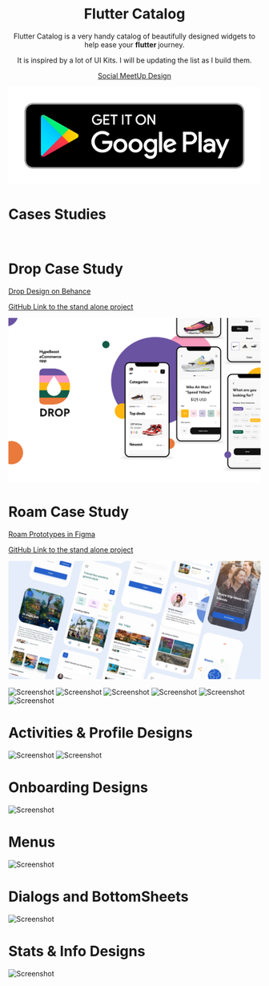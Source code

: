 <h1 align="center">
 Flutter Catalog 
</h1>

<p align="center">
    Flutter Catalog is a  very handy catalog of beautifully designed widgets to help ease your <strong>flutter </strong> journey.
</p>
<p align="center">
    It is inspired by a lot of UI Kits. I will be updating the list as I build them.
</p>
<p align="center">
<a href="https://www.behance.net/gallery/72907227/Social-Meet-Up-UI-Kit-FREE-for-Adobe-XD?tracking_source=search_projects_recommended%7Cfree%20ui%20kit" target="_blank">Social MeetUp Design</a>
</p>


<a href="https://play.google.com/store/apps/details?id=dev.davidcobbina.fluttercatalog" target="_blank"><img src="assets/screenshots/playstore.png"/></a>
 
    

# Cases Studies
<br/>

# Drop Case Study
<p>
<a href="https://www.behance.net/gallery/102261423/DROP-Online-Store-E-commerce?tracking_source=curated_galleries_ui-ux" target="_blank">Drop Design on Behance</a>
</p>
<p>
<a href="https://github.com/david-legend/drop" target="_blank">GitHub Link to the stand alone project</a>
</p>

![Screenshot](assets/images/drop_images/drop_cover.png)
<br/>

# Roam Case Study
<p>
<a href="https://www.figma.com/proto/KF7dQnZJSrgk0E5UnE1sad/Roam?node-id=247%3A60&viewport=352%2C-1453%2C0.18740859627723694&scaling=scale-down" target="_blank">Roam Prototypes in Figma</a>
</p>
<p>
<a href="https://github.com/david-legend/roam" target="_blank">GitHub Link to the stand alone project</a>
</p>

![Screenshot](assets/images/roam_images/roam_cover.jpg)
<br/>


![Screenshot](assets/screenshots/flutter_catalog.png)
![Screenshot](assets/screenshots/activitiesAndProfile.png)
![Screenshot](assets/screenshots/onboarding.png)
![Screenshot](assets/screenshots/statsAndInfo.png)
![Screenshot](assets/screenshots/typography.png)
![Screenshot](assets/screenshots/colors.png)

# Activities & Profile Designs
![Screenshot](assets/screenshots/activities_detail.png)
![Screenshot](assets/screenshots/activities_details2.png)

# Onboarding Designs
![Screenshot](assets/screenshots/onboarding_details.png)

# Menus
![Screenshot](assets/screenshots/menus.png)

# Dialogs and BottomSheets
![Screenshot](assets/screenshots/dialogsAndBottomsheets.png)

# Stats & Info Designs
![Screenshot](assets/screenshots/stats_details.png)
